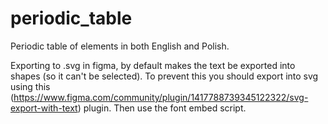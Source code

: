 # periodic_table
Periodic table of elements in both English and Polish.

Exporting to .svg in figma, by default makes the text be exported into shapes (so it can't be selected). To prevent this you should export into svg using this (https://www.figma.com/community/plugin/1417788739345122322/svg-export-with-text) plugin. Then use the font embed script.
